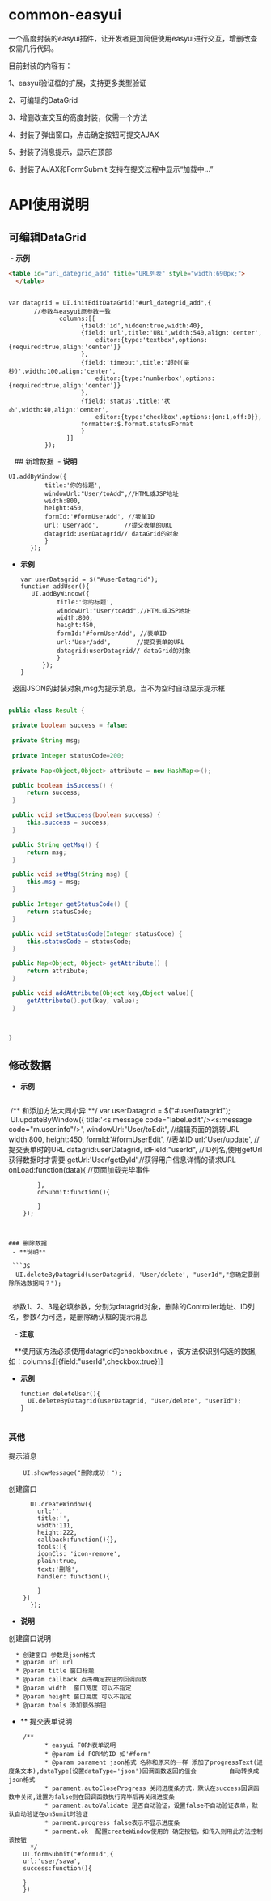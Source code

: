 # common-easyui
一个高度封装的easyui插件，让开发者更加简便使用easyui进行交互，增删改查仅需几行代码。

目前封装的内容有：

  1、easyui验证框的扩展，支持更多类型验证
  
  2、可编辑的DataGrid
  
  3、增删改查交互的高度封装，仅需一个方法
  
  4、封装了弹出窗口，点击确定按钮可提交AJAX
  
  5、封装了消息提示，显示在顶部
  
  6、封装了AJAX和FormSubmit 支持在提交过程中显示“加载中...”
  
  
# API使用说明
  
  ## 可编辑DataGrid
  - **示例**
  ```HTML
  <table id="url_dategrid_add" title="URL列表" style="width:690px;">
	</table>
  ```
  
  ```JS
  
  var datagrid = UI.initEditDataGrid("#url_dategrid_add",{
        //参数与easyui原参数一致
				columns:[[    
		              {field:'id',hidden:true,width:40},
		              {field:'url',title:'URL',width:540,align:'center',
		            	  editor:{type:'textbox',options:{required:true,align:'center'}}
		              },    
		              {field:'timeout',title:'超时(毫秒)',width:100,align:'center',
		            	  editor:{type:'numberbox',options:{required:true,align:'center'}}
		              },    
		              {field:'status',title:'状态',width:40,align:'center',
		            	  editor:{type:'checkbox',options:{on:1,off:0}},
		              formatter:$.format.statusFormat
		              }
		          ]]
			});
  
  ```
  
  ## 新增数据
  - **说明**
  ```JS
  UI.addByWindow({
			title:'你的标题',
			windowUrl:"User/toAdd",//HTML或JSP地址
			width:800,
			height:450,
			formId:'#formUserAdd', //表单ID
			url:'User/add',       //提交表单的URL
			datagrid:userDatagrid// dataGrid的对象
			}
		});
  
   ```
   
- **示例**
     
  ```JS
  var userDatagrid = $("#userDatagrid");
  function addUser(){
     UI.addByWindow({
			title:'你的标题',
			windowUrl:"User/toAdd",//HTML或JSP地址
			width:800,
			height:450,
			formId:'#formUserAdd', //表单ID
			url:'User/add',       //提交表单的URL
			datagrid:userDatagrid// dataGrid的对象
			}
		});
  }
   ```
   
   
   返回JSON的封装对象,msg为提示消息，当不为空时自动显示提示框
   ```JAVA

public class Result {
	
	private boolean success = false;
			
	private String msg;
	
	private Integer statusCode=200;
	
	private Map<Object,Object> attribute = new HashMap<>();

	public boolean isSuccess() {
		return success;
	}

	public void setSuccess(boolean success) {
		this.success = success;
	}

	public String getMsg() {
		return msg;
	}

	public void setMsg(String msg) {
		this.msg = msg;
	}

	public Integer getStatusCode() {
		return statusCode;
	}

	public void setStatusCode(Integer statusCode) {
		this.statusCode = statusCode;
	}

	public Map<Object, Object> getAttribute() {
		return attribute;
	}

	public void addAttribute(Object key,Object value){
		getAttribute().put(key, value);
	}

	
	
}
```
  
## 修改数据
  
- **示例**
  
  ```JS
  /**
  和添加方法大同小异
  **/
  var userDatagrid = $("#userDatagrid");
  UI.updateByWindow({
			title:'<s:message code="label.edit"/><s:message code="m.user.info"/>',
			windowUrl:"User/toEdit", //编辑页面的跳转URL
			width:800,
			height:450,
			formId:'#formUserEdit',	//表单ID
			url:'User/update',		//提交表单时的URL
			datagrid:userDatagrid,
			idField:"userId",			//ID列名,使用getUrl获得数据时才需要
			getUrl:'User/getById',//获得用户信息详情的请求URL
			onLoad:function(data){ //页面加载完毕事件
				
			},
			onSubmit:function(){
				
			}
		});
  
  ```


### 删除数据
  - **说明**
  
   ```JS
   UI.deleteByDatagrid(userDatagrid, 'User/delete', "userId","您确定要删除所选数据吗？");
   
   ```
   
   参数1、2、3是必填参数，分别为datagrid对象，删除的Controller地址、ID列名，参数4为可选，是删除确认框的提示消息
   
    - **注意**
    
    **使用该方法必须使用datagrid的checkbox:true ，该方法仅识别勾选的数据,如：columns:[[{field:"userId",checkbox:true}]]
    
- **示例**
    
  ```JS
  function deleteUser(){
    UI.deleteByDatagrid(userDatagrid, "User/delete", "userId");
  }
	
  ```
  
    
### 其他

提示消息

 ```JS
     UI.showMessage("删除成功！");
 ```
    
创建窗口

```JS
      UI.createWindow({
        url:'',
        title:'',
        width:111,
        height:222,
        callback:function(){},
        tools:[{
		iconCls: 'icon-remove',
		plain:true,
		text:'删除',
		handler: function(){

		}
	}]
      });
```


- **说明**

创建窗口说明

	  * 创建窗口 参数是json格式
	  * @param url url  
	  * @param title 窗口标题
	  * @param callback 点击确定按钮的回调函数
	  * @param width  窗口宽度 可以不指定
	  * @param height 窗口高度 可以不指定
	  * @param tools 添加额外按钮
      
      
      
 - ** 提交表单说明 
```JS
	/**
		  * easyui FORM表单说明
		  * @param id FORM的ID 如'#form'
		  * @param parament json格式 名称和原来的一样 添加了progressText(进度条文本),dataType(设置dataType='json')回调函数返回的值会			自动转换成json格式
		  * parament.autoCloseProgress 关闭进度条方式，默认在success回调函数中关闭,设置为false则在回调函数执行完毕后再关闭进度条
		  * parament.autoValidate 是否自动验证，设置false不自动验证表单，默认自动验证在onSumit时验证
		  * parment.progress false表示不显示进度条
		  * parment.ok  配置createWindow使用的 确定按钮，如传入则用此方法控制该按钮
	  */
	UI.formSubmit("#formId",{
	url:'user/sava',
	success:function(){

	}
	}) 

```
    
